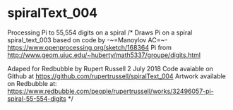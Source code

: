 # spiralText_004
Processing Pi to 55,554 digits on a spiral 
/* 
 Draws Pi on a spiral 
 spiral_text_003
 based on code by -~=Manoylov AC=~- https://www.openprocessing.org/sketch/168364
 Pi from http://www.geom.uiuc.edu/~huberty/math5337/groupe/digits.html
 
 Adaped for Redbubble by Rupert Russell
 2 July 2018
 Code avaiable on Github at https://github.com/rupertrussell/spiralText_004
 Artwork available on Redbubble at: https://www.redbubble.com/people/rupertrussell/works/32496057-pi-spiral-55-554-digits
 */
